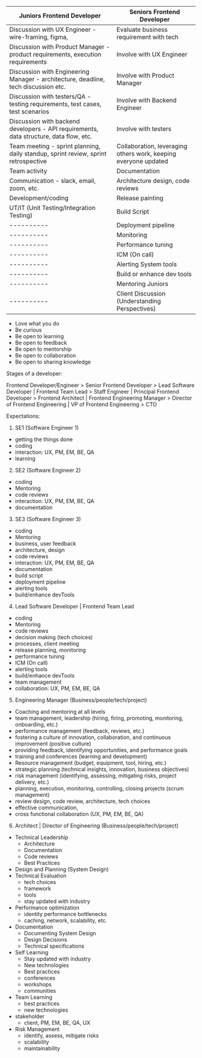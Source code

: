 | Juniors Frontend Developer                                                             | Seniors Frontend Developer                                      |
| -------------------------------------------------------------------------------------- | --------------------------------------------------------------- |
| Discussion with UX Engineer - wire-framing, figma,                                     | Evaluate business requirement with tech                         |
| Discussion with Product Manager - product requirements, execution requirements         | Involve with UX Engineer                                        |
| Discussion with Engineering Manager - architecture, deadline, tech discussion etc.     | Involve with Product Manager                                    |
| Discussion with testers/QA - testing requirements, test cases, test scenarios          | Involve with Backend Engineer                                   |
| Discussion with backend developers - API requirements, data structure, data flow, etc. | Involve with testers                                            |
| Team meeting - sprint planning, daily standup, sprint review, sprint retrospective     | Collaboration, leveraging others work, keeping everyone updated |
| Team activity                                                                          | Documentation                                                   |
| Communication - slack, email, zoom, etc.                                               | Architecture design, code reviews                               |
| Development/coding                                                                     | Release painting                                                |
| UT/IT (Unit Testing/Integration Testing)                                               | Build Script                                                    |
| ----------                                                                             | Deployment pipeline                                             |
| ----------                                                                             | Monitoring                                                      |
| ----------                                                                             | Performance tuning                                              |
| ----------                                                                             | ICM (On call)                                                   |
| ----------                                                                             | Alerting System tools                                           |
| ----------                                                                             | Build or enhance dev tools                                      |
| ----------                                                                             | Mentoring Juniors                                               |
| ----------                                                                             | Client Discussion (Understanding Perspectives)                  |

- Love what you do
- Be curious
- Be open to learning
- Be open to feedback
- Be open to mentorship
- Be open to collaboration
- Be open to sharing knowledge

Stages of a developer:

Frontend Developer/Engineer > Senior Frontend Developer > Lead Software Developer | Frontend Team Lead > Staff Engineer | Principal Frontend Developer > Frontend Architect | Frontend Engineering Manager > Director of Frontend Engineering | VP of Frontend Engineering > CTO

Expectations:

1. SE1 (Software Engineer 1)

- getting the things done
- coding
- interaction: UX, PM, EM, BE, QA
- learning

2. SE2 (Software Engineer 2)

- coding
- Mentoring
- code reviews
- interaction: UX, PM, EM, BE, QA
- documentation

3. SE3 (Software Engineer 3)

- coding
- Mentoring
- business, user feedback
- architecture, design
- code reviews
- interaction: UX, PM, EM, BE, QA
- documentation
- build script
- deployment pipeline
- alerting tools
- build/enhance devTools

4. Lead Software Developer | Frontend Team Lead

- coding
- Mentoring
- code reviews
- decision making (tech choices)
- processes, client meeting
- release planning, monitoring
- performance tuning
- ICM (On call)
- alerting tools
- build/enhance devTools
- team management
- collaboration: UX, PM, EM, BE, QA

5. Engineering Manager (Business/people/tech/project)

- Coaching and mentoring at all levels
- team management, leadership (hiring, firing, promoting, monitoring, onboarding, etc.)
- performance management (feedback, reviews, etc.)
- fostering a culture of innovation, collaboration, and continuous improvement (positive culture)
- providing feedback, identifying opportunities, and performance goals
- training and conferences (learning and development)
- Resource management (budget, equipment, tool, hiring, etc.)
- strategic planning (technical insights, innovation, business objectives)
- risk management (identifying, assessing, mitigating risks, project delivery, etc.)
- planning, execution, monitoring, controlling, closing projects (scrum management)
- review design, code review, architecture, tech choices
- effective communication,
- cross functional collaboration (UX, PM, EM, BE, QA)

6. Architect | Director of Engineering (Business/people/tech/project)

- Technical Leadership
  - Architecture
  - Documentation
  - Code reviews
  - Best Practices
- Design and Planning (System Design)
- Technical Evaluation
  - tech choices
  - framework
  - tools
  - stay updated with industry
- Performance optimization
  - identity performance bottlenecks
  - caching, network, scalability, etc.
- Documentation
  - Documenting System Design
  - Design Decisions
  - Technical specifications
- Self Learning
  - Stay updated with industry
  - New technologies
  - Best practices
  - conferences
  - workshops
  - communities
- Team Learning
  - best practices
  - new technologies
- stakeholder
  - client, PM, EM, BE, QA, UX
- Risk Management
  - identify, assess, mitigate risks
  - scalability
  - maintainability
